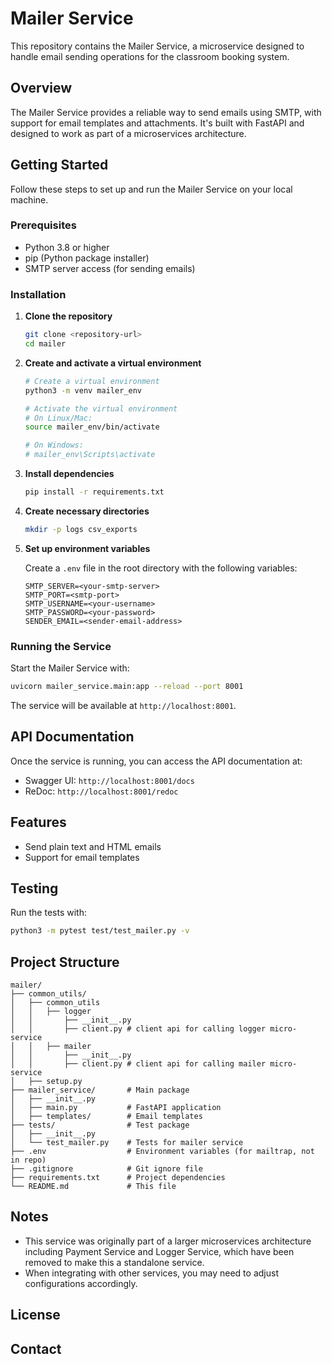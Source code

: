# Mailer Service

This repository contains the Mailer Service, a microservice designed to handle email sending operations for the classroom booking system.

## Overview

The Mailer Service provides a reliable way to send emails using SMTP, with support for email templates and attachments. It's built with FastAPI and designed to work as part of a microservices architecture.

## Getting Started

Follow these steps to set up and run the Mailer Service on your local machine.

### Prerequisites

- Python 3.8 or higher
- pip (Python package installer)
- SMTP server access (for sending emails)

### Installation

1. **Clone the repository**
   ```bash
   git clone <repository-url>
   cd mailer
   ```

2. **Create and activate a virtual environment**
   ```bash
   # Create a virtual environment
   python3 -m venv mailer_env
   
   # Activate the virtual environment
   # On Linux/Mac:
   source mailer_env/bin/activate
   
   # On Windows:
   # mailer_env\Scripts\activate
   ```

3. **Install dependencies**
   ```bash
   pip install -r requirements.txt
   ```

4. **Create necessary directories**
   ```bash
   mkdir -p logs csv_exports
   ```

5. **Set up environment variables**
   
   Create a `.env` file in the root directory with the following variables:
   ```
   SMTP_SERVER=<your-smtp-server>
   SMTP_PORT=<smtp-port>
   SMTP_USERNAME=<your-username>
   SMTP_PASSWORD=<your-password>
   SENDER_EMAIL=<sender-email-address>
   ```

### Running the Service

Start the Mailer Service with:

```bash
uvicorn mailer_service.main:app --reload --port 8001
```

The service will be available at `http://localhost:8001`.

## API Documentation

Once the service is running, you can access the API documentation at:
- Swagger UI: `http://localhost:8001/docs`
- ReDoc: `http://localhost:8001/redoc`

## Features

- Send plain text and HTML emails
- Support for email templates

## Testing

Run the tests with:

```bash
python3 -m pytest test/test_mailer.py -v
```

## Project Structure

```
mailer/
├── common_utils/      
│   ├── common_utils
│   │   ├── logger
│   │       ├── __init__.py
│   │       ├── client.py # client api for calling logger micro-service
│   │   ├── mailer
│   │       ├── __init__.py
│   │       ├── client.py # client api for calling mailer micro-service
│   ├── setup.py               
├── mailer_service/       # Main package
│   ├── __init__.py
│   ├── main.py           # FastAPI application
│   ├── templates/        # Email templates
├── tests/                # Test package
│   ├── __init__.py
│   └── test_mailer.py    # Tests for mailer service
├── .env                  # Environment variables (for mailtrap, not in repo)
├── .gitignore            # Git ignore file
├── requirements.txt      # Project dependencies
└── README.md             # This file
```

## Notes

- This service was originally part of a larger microservices architecture including Payment Service and Logger Service, which have been removed to make this a standalone service.
- When integrating with other services, you may need to adjust configurations accordingly.

## License


## Contact
